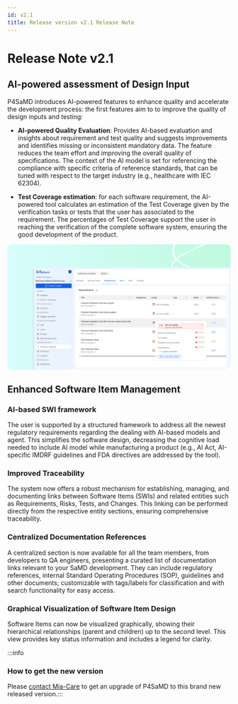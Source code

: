 ```yaml
---
id: v2.1
title: Release version v2.1 Release Note
---
```


# Release Note v2.1

## AI-powered assessment of Design Input

P4SaMD introduces AI-powered features to enhance quality and accelerate the development process: the first features aim to to improve the quality of design inputs and testing:

- **AI-powered Quality Evaluation**: Provides AI-based evaluation and insights about requirement and test quality and suggests improvements and identifies missing or inconsistent mandatory data. The feature reduces the team effort and improving the overall quality of specifications. The context of the AI model is set for referencing the compliance with specific criteria of reference standards, that can be tuned with respect to the target industry (e.g., healthcare with IEC 62304). 

- **Test Coverage estimation**: for each software requirement, the AI-powered tool calculates an estimation of the Test Coverage given by the verification tasks or tests that the user has associated to the requirement. The percentages of Test Coverage support the user in reaching the verification of the complete software system, ensuring the good development of the product. 

![AI-powered Quality Evaluation of Requirements](../img/MC-p4samd-ai-powered-evaluation.png)

## Enhanced Software Item Management
### AI-based SWI framework
The user is supported by a structured framework to address all the newest regulatory requirements regarding the dealing with AI-based models and agent. This simplifies the software design, decreasing the cognitive load needed to include AI model while manufacturing a product (e.g., AI Act, AI-specific IMDRF guidelines and FDA directives are addressed by the tool).

### Improved Traceability 
The system now offers a robust mechanism for establishing, managing, and documenting links between Software Items (SWIs) and related entities such as Requirements, Risks, Tests, and Changes. This linking can be performed directly from the respective entity sections, ensuring comprehensive traceability. 

### Centralized Documentation References
A centralized section is now available for all the team members, from developers to QA engineers, presenting a curated list of documentation links relevant to your SaMD development. They can include regulatory references, internal Standard Operating Procedures (SOP), guidelines and other documents; customizable with tags/labels for classification and with search functionality for easy access.

### Graphical Visualization of Software Item Design
Software Items can now be visualized graphically, showing their hierarchical relationships (parent and children) up to the second level. This view provides key status information and includes a legend for clarity.


:::info 
### How to get the new version
Please [contact Mia-Care](mailto:services@mia-care.io?subject=P4SaMD%20update%20v2.1&body=Hello%20Mia-Care%20Team,%0A%0AI%20am%20interested%20in%20upgrading%20P4SaMD%20to%20v2.2%20...) to get an upgrade of P4SaMD to this brand new released version.:::





